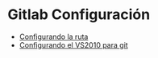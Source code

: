 Gitlab Configuración
=====

* [Configurando la ruta][1]
* [Configurando el VS2010 para git](http://blog.discountasp.net/using-git-with-visual-studio-2010-an-introduction-2/)

[1]: https://docs.gitlab.com/omnibus/settings/configuration.html
